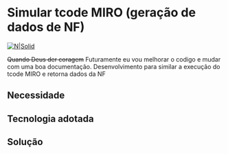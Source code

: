 # Simular tcode MIRO (geração de dados de NF) #

[![N|Solid](https://wiki.scn.sap.com/wiki/download/attachments/1710/ABAP%20Development.png?version=1&modificationDate=1446673897000&api=v2)](https://www.sap.com/brazil/developer.html)

~~Quando Deus der coragem~~ Futuramente eu vou melhorar o codigo e mudar com uma boa documentação.
Desenvolvimento para similar a execução do tcode MIRO e retorna dados da NF

## Necessidade ##
## Tecnologia adotada ##
## Solução ##
